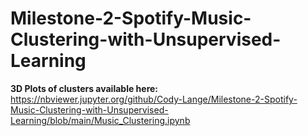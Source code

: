 # Milestone-2-Spotify-Music-Clustering-with-Unsupervised-Learning

**3D Plots of clusters available here:** https://nbviewer.jupyter.org/github/Cody-Lange/Milestone-2-Spotify-Music-Clustering-with-Unsupervised-Learning/blob/main/Music_Clustering.ipynb
